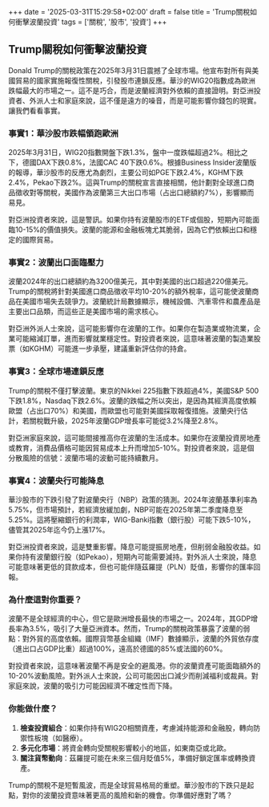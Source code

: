 +++
date = '2025-03-31T15:29:58+02:00'
draft = false
title = 'Trump關稅如何衝擊波蘭投資'
tags = ['關稅', '股市', '投資']
+++

## Trump關稅如何衝擊波蘭投資

Donald Trump的關稅政策在2025年3月31日震撼了全球市場。他宣布對所有與美國貿易的國家實施報復性關稅，引發股市連鎖反應。華沙的WIG20指數成為歐洲跌幅最大的市場之一。這不是巧合，而是波蘭經濟對外依賴的直接證明。對亞洲投資者、外派人士和家庭來說，這不僅是遠方的噪音，而是可能影響你錢包的現實。讓我們看看事實。

### 事實1：華沙股市跌幅領跑歐洲

2025年3月31日，WIG20指數開盤下跌1.3%，盤中一度跌幅超過2%。相比之下，德國DAX下跌0.8%，法國CAC 40下跌0.6%。根據Business Insider波蘭版的報導，華沙股市的反應尤為劇烈，主要公司如PGE下跌2.4%，KGHM下跌2.4%，Pekao下跌2%。這與Trump的關稅宣言直接相關，他計劃對全球進口商品徵收對等關稅，美國作為波蘭第三大出口市場（占出口總額約7%），影響顯而易見。

對亞洲投資者來說，這是警訊。如果你持有波蘭股市的ETF或個股，短期內可能面臨10-15%的價值損失。波蘭的能源和金融板塊尤其脆弱，因為它們依賴出口和穩定的國際貿易。

### 事實2：波蘭出口面臨壓力

波蘭2024年的出口總額約為3200億美元，其中對美國的出口超過220億美元。Trump的關稅將針對美國進口商品徵收平均10-20%的額外稅率，這可能使波蘭商品在美國市場失去競爭力。波蘭統計局數據顯示，機械設備、汽車零件和農產品是主要出口品類，而這些正是美國市場的需求核心。

對亞洲外派人士來說，這可能影響你在波蘭的工作。如果你在製造業或物流業，企業可能縮減訂單，進而影響就業穩定性。對投資者來說，這意味著波蘭的製造業股票（如KGHM）可能進一步承壓，建議重新評估你的持倉。

### 事實3：全球市場連鎖反應

Trump的關稅不僅打擊波蘭。東京的Nikkei 225指數下跌超過4%，美國S&P 500下跌1.8%，Nasdaq下跌2.6%。波蘭的跌幅之所以突出，是因為其經濟高度依賴歐盟（占出口70%）和美國，而歐盟也可能對美國採取報復措施。波蘭央行估計，若關稅戰升級，2025年波蘭GDP增長率可能從3.2%降至2.8%。

對亞洲家庭來說，這可能間接推高你在波蘭的生活成本。如果你在波蘭投資房地產或教育，消費品價格可能因貿易成本上升而增加5-10%。對投資者來說，這是個分散風險的信號：波蘭市場的波動可能持續數月。

### 事實4：波蘭央行可能降息

華沙股市的下跌引發了對波蘭央行（NBP）政策的猜測。2024年波蘭基準利率為5.75%，但市場預計，若經濟放緩加劇，NBP可能在2025年第二季度降息至5.25%。這將壓縮銀行的利潤率，WIG-Banki指數（銀行股）可能下跌5-10%，儘管其2025年迄今仍上漲17%。

對亞洲投資者來說，這是雙重影響。降息可能提振房地產，但削弱金融股收益。如果你持有波蘭銀行股（如Pekao），短期內可能需要減持。對外派人士來說，降息可能意味著更低的貸款成本，但也可能伴隨茲羅提（PLN）貶值，影響你的匯率回報。

### 為什麼這對你重要？

波蘭不是全球經濟的中心，但它是歐洲增長最快的市場之一。2024年，其GDP增長率為3.5%，吸引了大量亞洲資本。然而，Trump的關稅政策暴露了波蘭的弱點：對外貿的高度依賴。國際貨幣基金組織（IMF）數據顯示，波蘭的外貿依存度（進出口占GDP比重）超過100%，遠高於德國的85%或法國的60%。

對投資者來說，這意味著波蘭不再是安全的避風港。你的波蘭資產可能面臨額外的10-20%波動風險。對外派人士來說，公司可能因出口減少而削減福利或裁員。對家庭來說，波蘭的吸引力可能因經濟不確定性而下降。

### 你能做什麼？

1. **檢查投資組合**：如果你持有WIG20相關資產，考慮減持能源和金融股，轉向防禦性板塊（如醫療）。  
2. **多元化市場**：將資金轉向受關稅影響較小的地區，如東南亞或北歐。  
3. **關注貨幣動向**：茲羅提可能在未來三個月貶值5%，準備好鎖定匯率或轉換資產。  

Trump的關稅不是短暫風波，而是全球貿易格局的重塑。華沙股市的下跌只是起點，對你的波蘭投資意味著更高的風險和新的機會。你準備好應對了嗎？